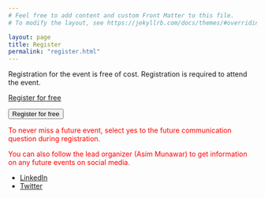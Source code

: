 ```yaml
---
# Feel free to add content and custom Front Matter to this file.
# To modify the layout, see https://jekyllrb.com/docs/themes/#overriding-theme-defaults

layout: page
title: Register
permalink: "register.html"
---
```


Registration for the event is free of cost. Registration is required to attend the event.

[Register for free](https://www.eventbrite.com/e/neuro-symbolic-ai-summer-school-2023-tickets-695433990787?aff=oddtdtcreator)

<button onclick="window.location.href = 'https://www.eventbrite.com/e/neuro-symbolic-ai-summer-school-2023-tickets-695433990787?aff=oddtdtcreator';">Register for free</button>


<span style="color:red">To never miss a future event, select yes to the future communication question during registration.</span>

<span style="color:red">You can also follow the lead organizer (Asim Munawar) to get information on any future events on social media.</span>
 - [LinkedIn](https://www.linkedin.com/in/asimmunawar/)
 - [Twitter](https://twitter.com/asimunawar)
